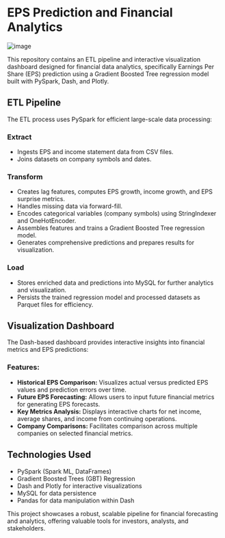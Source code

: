 # EPS Prediction and Financial Analytics

![image](https://github.com/user-attachments/assets/3439b86e-fd30-4743-a4b7-4b2bd21fe120)

This repository contains an ETL pipeline and interactive visualization dashboard designed for financial data analytics, specifically Earnings Per Share (EPS) prediction using a Gradient Boosted Tree regression model built with PySpark, Dash, and Plotly.

## ETL Pipeline
The ETL process uses PySpark for efficient large-scale data processing:

### Extract
- Ingests EPS and income statement data from CSV files.
- Joins datasets on company symbols and dates.

### Transform
- Creates lag features, computes EPS growth, income growth, and EPS surprise metrics.
- Handles missing data via forward-fill.
- Encodes categorical variables (company symbols) using StringIndexer and OneHotEncoder.
- Assembles features and trains a Gradient Boosted Tree regression model.
- Generates comprehensive predictions and prepares results for visualization.

### Load
- Stores enriched data and predictions into MySQL for further analytics and visualization.
- Persists the trained regression model and processed datasets as Parquet files for efficiency.

## Visualization Dashboard
The Dash-based dashboard provides interactive insights into financial metrics and EPS predictions:

### Features:
- **Historical EPS Comparison:** Visualizes actual versus predicted EPS values and prediction errors over time.
- **Future EPS Forecasting:** Allows users to input future financial metrics for generating EPS forecasts.
- **Key Metrics Analysis:** Displays interactive charts for net income, average shares, and income from continuing operations.
- **Company Comparisons:** Facilitates comparison across multiple companies on selected financial metrics.

## Technologies Used
- PySpark (Spark ML, DataFrames)
- Gradient Boosted Trees (GBT) Regression
- Dash and Plotly for interactive visualizations
- MySQL for data persistence
- Pandas for data manipulation within Dash

This project showcases a robust, scalable pipeline for financial forecasting and analytics, offering valuable tools for investors, analysts, and stakeholders.
